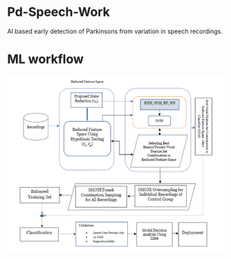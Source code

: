 # Pd-Speech-Work
AI based early detection of Parkinsons from variation in speech recordings.


# ML workflow
![Fig.1 ML workflow of early detection of Parkinsons using speech](https://github.com/Arnab9Codes/Pd-Speech-Work/blob/main/Pd_paper_ml_workflow.PNG)




